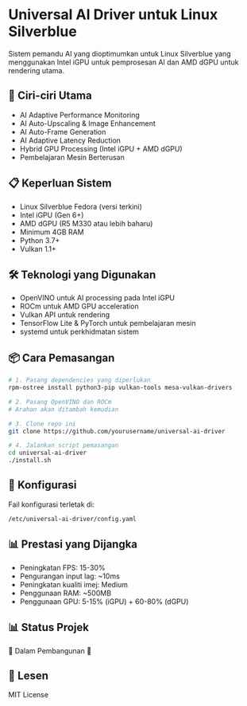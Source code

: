 # Universal AI Driver untuk Linux Silverblue

Sistem pemandu AI yang dioptimumkan untuk Linux Silverblue yang menggunakan Intel iGPU untuk pemprosesan AI dan AMD dGPU untuk rendering utama.

## 🚀 Ciri-ciri Utama

- AI Adaptive Performance Monitoring
- AI Auto-Upscaling & Image Enhancement
- AI Auto-Frame Generation
- AI Adaptive Latency Reduction
- Hybrid GPU Processing (Intel iGPU + AMD dGPU)
- Pembelajaran Mesin Berterusan

## 📋 Keperluan Sistem

- Linux Silverblue Fedora (versi terkini)
- Intel iGPU (Gen 6+)
- AMD dGPU (R5 M330 atau lebih baharu)
- Minimum 4GB RAM
- Python 3.7+
- Vulkan 1.1+

## 🛠️ Teknologi yang Digunakan

- OpenVINO untuk AI processing pada Intel iGPU
- ROCm untuk AMD GPU acceleration
- Vulkan API untuk rendering
- TensorFlow Lite & PyTorch untuk pembelajaran mesin
- systemd untuk perkhidmatan sistem

## 📦 Cara Pemasangan

```bash
# 1. Pasang dependencies yang diperlukan
rpm-ostree install python3-pip vulkan-tools mesa-vulkan-drivers

# 2. Pasang OpenVINO dan ROCm
# Arahan akan ditambah kemudian

# 3. Clone repo ini
git clone https://github.com/yourusername/universal-ai-driver

# 4. Jalankan script pemasangan
cd universal-ai-driver
./install.sh
```

## 🔧 Konfigurasi

Fail konfigurasi terletak di:
```
/etc/universal-ai-driver/config.yaml
```

## 📊 Prestasi yang Dijangka

- Peningkatan FPS: 15-30%
- Pengurangan input lag: ~10ms
- Peningkatan kualiti imej: Medium
- Penggunaan RAM: ~500MB
- Penggunaan GPU: 5-15% (iGPU) + 60-80% (dGPU)

## 📊 Status Projek

🚧 Dalam Pembangunan 🚧

## 📝 Lesen

MIT License 